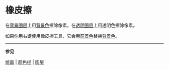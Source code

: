# 橡皮擦

在[背景图层](layers.md#background-layer)上用[背景色](color-bar.md#background-color)擦除像素，在[透明图层](layers.md#transparent-layers)上用透明色擦除像素。

如果你用右键使用橡皮擦工具，它会用[前景色](color-bar.md#foreground-color)替换[背景色](color-bar.md#background-color)。

---

**参见**

[绘画](drawing.md) | [颜色栏](color-bar.md) | [图层](layers.md)
